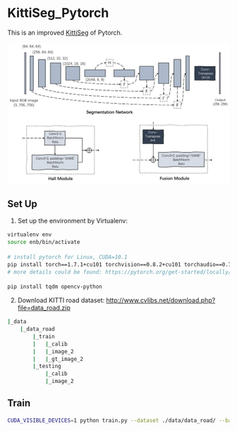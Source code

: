 <!--
 * @Author: JosieHong
 * @Date: 2021-01-30 15:54:39
 * @LastEditAuthor: JosieHong
 * @LastEditTime: 2021-02-01 14:27:12
-->
# KittiSeg_Pytorch

This is an improved [KittiSeg](https://github.com/MarvinTeichmann/KittiSeg) of Pytorch. 

![network_structure](./img/network_structure.png)

## Set Up

1. Set up the environment by Virtualenv: 

```bash
virtualenv env
source enb/bin/activate

# install pytorch for Linux, CUDA=10.1
pip install torch==1.7.1+cu101 torchvision==0.8.2+cu101 torchaudio==0.7.2 -f https://download.pytorch.org/whl/torch_stable.html
# more details could be found: https://pytorch.org/get-started/locally/

pip install tqdm opencv-python
```

2. Download KITTI road dataset: http://www.cvlibs.net/download.php?file=data_road.zip

```bash
|_data
    |_data_road
        |_train
        |   |_calib
        |   |_image_2
        |   |_gt_image_2
        |_testing
            |_calib
            |_image_2
```

## Train

```bash
CUDA_VISIBLE_DEVICES=1 python train.py --dataset ./data/data_road/ --batchSize 12 --nepoch 24 --model ./checkpoints/model_23.pth
```
